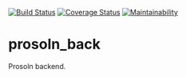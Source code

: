 [![Build Status](https://travis-ci.org/memi-x/prosoln_back.svg?branch=master)](https://travis-ci.org/memi-x/prosoln_back)
[![Coverage Status](https://coveralls.io/repos/github/memi-x/prosoln_back/badge.svg?branch=master)](https://coveralls.io/github/memi-x/prosoln_back?branch=master)
[![Maintainability](https://api.codeclimate.com/v1/badges/cbab058aa2a134e37eed/maintainability)](https://codeclimate.com/github/memi-x/prosoln_back/maintainability)

# prosoln_back

Prosoln backend.
